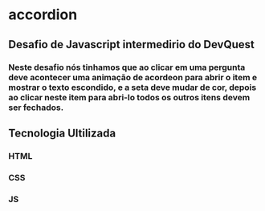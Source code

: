 # accordion
## Desafio de Javascript intermedirio do DevQuest

### Neste desafio nós tinhamos que ao clicar em uma pergunta deve acontecer uma animação de acordeon para abrir o item e mostrar o texto escondido, e a seta deve mudar de cor, depois ao clicar neste item para abri-lo todos os outros itens devem ser fechados.

## Tecnologia Ultilizada

### HTML
### CSS
### JS
